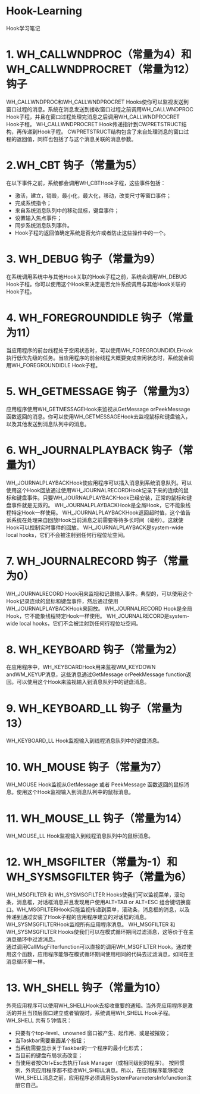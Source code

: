 # Hook-Learning
Hook学习笔记
# 1. WH_CALLWNDPROC（常量为4）和WH_CALLWNDPROCRET（常量为12）钩子
WH_CALLWNDPROC和WH_CALLWNDPROCRET Hooks使你可以监视发送到窗口过程的消息。系统在消息发送到接收窗口过程之前调用WH_CALLWNDPROC Hook子程，并且在窗口过程处理完消息之后调用WH_CALLWNDPROCRET Hook子程。
    WH_CALLWNDPROCRET Hook传递指针到CWPRETSTRUCT结构，再传递到Hook子程。
    CWPRETSTRUCT结构包含了来自处理消息的窗口过程的返回值，同样也包括了与这个消息关联的消息参数。

# 2.WH_CBT 钩子（常量为5）
在以下事件之前，系统都会调用WH_CBTHook子程，这些事件包括：
- 激活，建立，销毁，最小化，最大化，移动，改变尺寸等窗口事件；
- 完成系统指令；
- 来自系统消息队列中的移动鼠标，键盘事件；
- 设置输入焦点事件；
- 同步系统消息队列事件。
- Hook子程的返回值确定系统是否允许或者防止这些操作中的一个。

# 3. WH_DEBUG 钩子（常量为9）
在系统调用系统中与其他Hook关联的Hook子程之前，系统会调用WH_DEBUG Hook子程。你可以使用这个Hook来决定是否允许系统调用与其他Hook关联的Hook子程。

# 4. WH_FOREGROUNDIDLE 钩子（常量为11）
当应用程序的前台线程处于空闲状态时，可以使用WH_FOREGROUNDIDLEHook执行低优先级的任务。当应用程序的前台线程大概要变成空闲状态时，系统就会调用WH_FOREGROUNDIDLE Hook子程。

# 5. WH_GETMESSAGE 钩子（常量为3）
应用程序使用WH_GETMESSAGEHook来监视从GetMessage orPeekMessage函数返回的消息。你可以使用WH_GETMESSAGEHook去监视鼠标和键盘输入，以及其他发送到消息队列中的消息。

# 6. WH_JOURNALPLAYBACK 钩子（常量为1）
WH_JOURNALPLAYBACKHook使应用程序可以插入消息到系统消息队列。可以使用这个Hook回放通过使用WH_JOURNALRECORDHook记录下来的连续的鼠标和键盘事件。只要WH_JOURNALPLAYBACKHook已经安装，正常的鼠标和键盘事件就是无效的。
WH_JOURNALPLAYBACKHook是全局Hook，它不能象线程特定Hook一样使用。
WH_JOURNALPLAYBACKHook返回超时值，这个值告诉系统在处理来自回放Hook当前消息之前需要等待多长时间（毫秒）。这就使Hook可以控制实时事件的回放。
WH_JOURNALPLAYBACK是system-wide local hooks，它们不会被注射到任何行程位址空间。

# 7. WH_JOURNALRECORD 钩子（常量为0）
WH_JOURNALRECORD Hook用来监视和记录输入事件。典型的，可以使用这个Hook记录连续的鼠标和键盘事件，然后通过使用WH_JOURNALPLAYBACKHook来回放。
WH_JOURNALRECORD Hook是全局Hook，它不能象线程特定Hook一样使用。
WH_JOURNALRECORD是system-wide local hooks，它们不会被注射到任何行程位址空间。

# 8. WH_KEYBOARD 钩子（常量为2）
在应用程序中，WH_KEYBOARDHook用来监视WM_KEYDOWN andWM_KEYUP消息，这些消息通过GetMessage orPeekMessage function返回。可以使用这个Hook来监视输入到消息队列中的键盘消息。

# 9. WH_KEYBOARD_LL 钩子（常量为13）
WH_KEYBOARD_LL Hook监视输入到线程消息队列中的键盘消息。

# 10. WH_MOUSE 钩子（常量为7）
WH_MOUSE Hook监视从GetMessage 或者 PeekMessage 函数返回的鼠标消息。使用这个Hook监视输入到消息队列中的鼠标消息。

# 11. WH_MOUSE_LL 钩子（常量为14）
WH_MOUSE_LL Hook监视输入到线程消息队列中的鼠标消息。

# 12. WH_MSGFILTER（常量为-1）和 WH_SYSMSGFILTER 钩子（常量为6）
WH_MSGFILTER 和 WH_SYSMSGFILTER Hooks使我们可以监视菜单，滚动条，消息框，对话框消息并且发现用户使用ALT+TAB or ALT+ESC 组合键切换窗口。WH_MSGFILTERHook只能监视传递到菜单，滚动条，消息框的消息，以及传递到通过安装了Hook子程的应用程序建立的对话框的消息。WH_SYSMSGFILTERHook监视所有应用程序消息。
WH_MSGFILTER 和 WH_SYSMSGFILTER Hooks使我们可以在模式循环期间过滤消息，这等价于在主消息循环中过滤消息。  
通过调用CallMsgFilterfunction可以直接的调用WH_MSGFILTER Hook。通过使用这个函数，应用程序能够在模式循环期间使用相同的代码去过滤消息，如同在主消息循环里一样。

# 13. WH_SHELL 钩子（常量为10）
外壳应用程序可以使用WH_SHELLHook去接收重要的通知。当外壳应用程序是激活的并且当顶层窗口建立或者销毁时，系统调用WH_SHELL Hook子程。
WH_SHELL 共有５钟情况：
- 只要有个top-level、unowned 窗口被产生、起作用、或是被摧毁；
- 当Taskbar需要重画某个按钮；
- 当系统需要显示关于Taskbar的一个程序的最小化形式；
- 当目前的键盘布局状态改变；
- 当使用者按Ctrl+Esc去执行Task Manager（或相同级别的程序）。
按照惯例，外壳应用程序都不接收WH_SHELL消息。所以，在应用程序能够接收WH_SHELL消息之前，应用程序必须调用SystemParametersInfofunction注册它自己。
